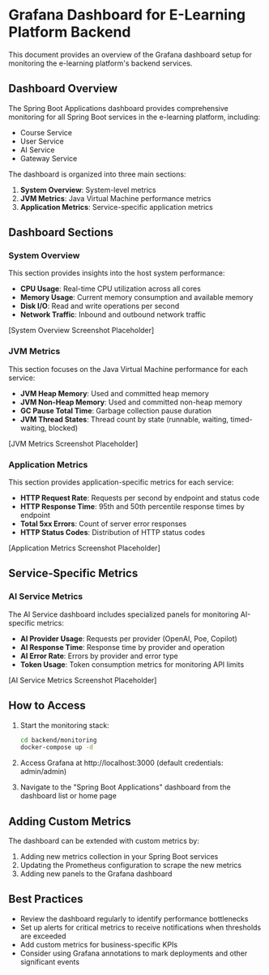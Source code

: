 # Grafana Dashboard for E-Learning Platform Backend

This document provides an overview of the Grafana dashboard setup for monitoring the e-learning platform's backend services.

## Dashboard Overview

The Spring Boot Applications dashboard provides comprehensive monitoring for all Spring Boot services in the e-learning platform, including:

- Course Service
- User Service
- AI Service
- Gateway Service

The dashboard is organized into three main sections:

1. **System Overview**: System-level metrics
2. **JVM Metrics**: Java Virtual Machine performance metrics
3. **Application Metrics**: Service-specific application metrics

## Dashboard Sections

### System Overview

This section provides insights into the host system performance:

- **CPU Usage**: Real-time CPU utilization across all cores
- **Memory Usage**: Current memory consumption and available memory
- **Disk I/O**: Read and write operations per second
- **Network Traffic**: Inbound and outbound network traffic

[System Overview Screenshot Placeholder]

### JVM Metrics

This section focuses on the Java Virtual Machine performance for each service:

- **JVM Heap Memory**: Used and committed heap memory
- **JVM Non-Heap Memory**: Used and committed non-heap memory
- **GC Pause Total Time**: Garbage collection pause duration
- **JVM Thread States**: Thread count by state (runnable, waiting, timed-waiting, blocked)

[JVM Metrics Screenshot Placeholder]

### Application Metrics

This section provides application-specific metrics for each service:

- **HTTP Request Rate**: Requests per second by endpoint and status code
- **HTTP Response Time**: 95th and 50th percentile response times by endpoint
- **Total 5xx Errors**: Count of server error responses
- **HTTP Status Codes**: Distribution of HTTP status codes

[Application Metrics Screenshot Placeholder]

## Service-Specific Metrics

### AI Service Metrics

The AI Service dashboard includes specialized panels for monitoring AI-specific metrics:

- **AI Provider Usage**: Requests per provider (OpenAI, Poe, Copilot)
- **AI Response Time**: Response time by provider and operation
- **AI Error Rate**: Errors by provider and error type
- **Token Usage**: Token consumption metrics for monitoring API limits

[AI Service Metrics Screenshot Placeholder]

## How to Access

1. Start the monitoring stack:
   ```bash
   cd backend/monitoring
   docker-compose up -d
   ```

2. Access Grafana at http://localhost:3000 (default credentials: admin/admin)

3. Navigate to the "Spring Boot Applications" dashboard from the dashboard list or home page

## Adding Custom Metrics

The dashboard can be extended with custom metrics by:

1. Adding new metrics collection in your Spring Boot services
2. Updating the Prometheus configuration to scrape the new metrics
3. Adding new panels to the Grafana dashboard

## Best Practices

- Review the dashboard regularly to identify performance bottlenecks
- Set up alerts for critical metrics to receive notifications when thresholds are exceeded
- Add custom metrics for business-specific KPIs
- Consider using Grafana annotations to mark deployments and other significant events 